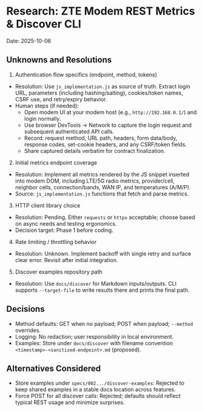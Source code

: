 # Research: ZTE Modem REST Metrics & Discover CLI

Date: 2025-10-06

## Unknowns and Resolutions

1) Authentication flow specifics (endpoint, method, tokens)
- Resolution: Use `js_implementation.js` as source of truth. Extract login URL, parameters (including hashing/salting), cookies/token names, CSRF use, and retry/expiry behavior.
- Human steps (if needed):
  - Open modem UI at your modem host (e.g., `http://192.168.0.1/`) and login normally.
  - Use browser DevTools → Network to capture the login request and subsequent authenticated API calls.
  - Record: request method, URL path, headers, form data/body, response codes, set-cookie headers, and any CSRF/token fields.
  - Share captured details verbatim for contract finalization.

2) Initial metrics endpoint coverage
- Resolution: Implement all metrics rendered by the JS snippet inserted into modem DOM, including LTE/5G radio metrics, provider/cell, neighbor cells, connection/bands, WAN IP, and temperatures (A/M/P).
- Source: `js_implementation.js` functions that fetch and parse metrics.

3) HTTP client library choice
- Resolution: Pending. Either `requests` or `httpx` acceptable; choose based on async needs and testing ergonomics.
- Decision target: Phase 1 before coding.

4) Rate limiting / throttling behavior
- Resolution: Unknown. Implement backoff with single retry and surface clear error. Revisit after initial integration.

5) Discover examples repository path
- Resolution: Use `docs/discover` for Markdown inputs/outputs. CLI supports `--target-file` to write results there and prints the final path.

## Decisions

- Method defaults: GET when no payload; POST when payload; `--method` overrides.
- Logging: No redaction; user responsibility in local environment.
- Examples: Store under `docs/discover` with filename convention `<timestamp>-<sanitized-endpoint>.md` (proposed).

## Alternatives Considered

- Store examples under `specs/002.../discover-examples`: Rejected to keep shared examples in a stable docs location across features.
- Force POST for all discover calls: Rejected; defaults should reflect typical REST usage and minimize surprises.
